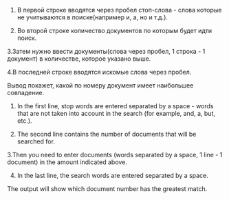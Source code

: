 1. В первой строке вводятся через пробел стоп-слова - слова которые не учитываются в поиске(например и, а, но и т.д.).

2. Во второй строке количество документов по которым будет идти поиск.

3.Затем нужно ввести документы(слова через пробел, 1 строка - 1 документ) в количестве, которое указано выше.

4.В последней строке вводятся искомые слова через пробел.

Вывод покажет, какой по номеру документ имеет наибольшее совпадение.

1. In the first line, stop words are entered separated by a space - words that are not taken into account in the search (for example, and, a, but, etc.).

2. The second line contains the number of documents that will be searched for.

3.Then you need to enter documents (words separated by a space, 1 line - 1 document) in the amount indicated above.

4. In the last line, the search words are entered separated by a space.

The output will show which document number has the greatest match.
